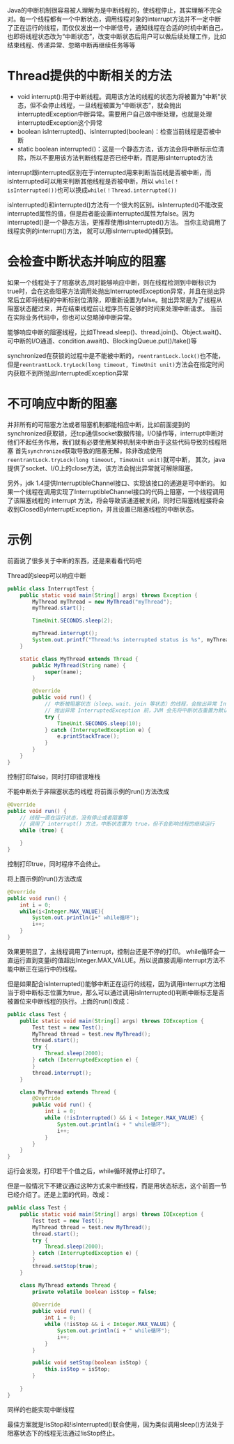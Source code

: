 Java的中断机制很容易被人理解为是中断线程的，使线程停止，其实理解不完全对。每一个线程都有一个中断状态，调用线程对象的interrupt方法并不一定中断了正在运行的线程，而仅仅发出一个中断信号，通知线程在合适的时机中断自己，也即将线程状态改为“中断状态”，改变中断状态后用户可以做后续处理工作，比如结束线程、传递异常、忽略中断再继续任务等等


# Thread提供的中断相关的方法
* void interrupt():用于中断线程。调用该方法的线程的状态为将被置为"中断"状态，但不会停止线程，一旦线程被置为“中断状态”，就会抛出interruptedException中断异常。需要用户自己做中断处理，也就是处理interruptedException这个异常
* boolean isInterrupted()、isInterrupted(boolean)：检查当前线程是否被中断
* static boolean interrupted()：这是一个静态方法，该方法会将中断标示位清除，所以不要用该方法判断线程是否已经中断，而是用isInterrupted方法

interrupt跟interrupted区别在于interrupted用来判断当前线是否被中断，而isInterrupted可以用来判断其他线程是否被中断，所以
`while(！isInterrupted())`也可以换成`while(！Thread.interrupted())`

isInterrupted()和interrupted()方法有一个很大的区别。isInterrupted()不能改变interrupted属性的值，但是后者能设置interrupted属性为false。因为interrupted()是一个静态方法，更推荐使用isInterrupted()方法。
当你主动调用了线程实例的interrupt()方法， 就可以用isInterrupted()捕获到。


# 会检查中断状态并响应的阻塞
如果一个线程处于了阻塞状态,同时能够响应中断，则在线程检测到中断标识为true时，会在这些阻塞方法调用处抛出InterruptedException异常，并且在抛出异常后立即将线程的中断标别位清除，即重新设置为false。抛出异常是为了线程从阻塞状态醒过来，并在结束线程前让程序员有足够的时间来处理中断请求。
当前在实际业务代码中，你也可以忽略掉中断异常。

能够响应中断的阻塞线程，比如Thread.sleep()、thread.join()、Object.wait()、可中断的I/O通道、condition.await()、BlockingQueue.put()/take()等

synchronized在获锁的过程中是不能被中断的，`reentrantLock.lock()`也不能，但是`reentrantLock.tryLock(long timeout, TimeUnit unit)`方法会在指定时间内获取不到所抛出InterruptedException异常

# 不可响应中断的阻塞
并非所有的可阻塞方法或者阻塞机制都能相应中断，比如前面提到的synchronized获取锁，还tcp通信socket数据传输，I/O操作等，interrupt中断对他们不起任务作用，我们就有必要使用某种机制来中断由于这些代码导致的线程阻塞
首先`synchronized`获取导致的阻塞无解，除非改成使用`reentrantLock.tryLock(long timeout, TimeUnit unit)`就可中断，
其次，java提供了socket、I/O上的close方法，该方法会抛出异常就可解除阻塞。

另外，jdk 1.4提供InterruptibleChannel接口、实现该接口的通道是可中断的。
如果一个线程在调用实现了InterruptibleChannel接口的代码上阻塞，一个线程调用了该阻塞线程的 interrupt 方法，将会导致该通道被关闭，同时已阻塞线程接将会收到ClosedByInterruptException，并且设置已阻塞线程的中断状态。


# 示例
前面说了很多关于中断的东西，还是来看看代码吧

Thread的sleep可以响应中断
```java
public class InterruptTest {
	public static void main(String[] args) throws Exception {
		MyThread myThread = new MyThread("myThread");
		myThread.start();

		TimeUnit.SECONDS.sleep(2);

		myThread.interrupt();
		System.out.printf("Thread:%s interrupted status is %s", myThread.getName(), myThread.isInterrupted());
	}

	static class MyThread extends Thread {
		public MyThread(String name) {
			super(name);
		}

		@Override
		public void run() {
			// 中断被阻塞状态（sleep、wait、join 等状态）的线程，会抛出异常 InterruptedException
			// 抛出异常 InterruptedException 前，JVM 会先将中断状态重置为默认状态 false
			try {
				TimeUnit.SECONDS.sleep(10);
			} catch (InterruptedException e) {
				e.printStackTrace();
			}
		}
	}
}
```
控制打印false，同时打印错误堆栈


不能中断处于非阻塞状态的线程
将前面示例的run()方法改成
```java
@Override
public void run() {
	// 线程一直在运行状态，没有停止或者阻塞等
	// 调用了 interrupt() 方法，中断状态置为 true，但不会影响线程的继续运行
	while (true) {

	}
}
```
控制打印true，同时程序不会终止。


将上面示例的run()方法改成
```java
@Override
public void run() {
    int i = 0;
    while(i<Integer.MAX_VALUE){
        System.out.println(i+" while循环");
        i++;
    }
}
```
效果更明显了，主线程调用了interrupt，控制台还是不停的打印。
while循环会一直运行直到变量i的值超出Integer.MAX_VALUE。所以说直接调用interrupt方法不能中断正在运行中的线程。

但是如果配合isInterrupted()能够中断正在运行的线程，因为调用interrupt方法相当于将中断标志位置为true，那么可以通过调用isInterrupted()判断中断标志是否被置位来中断线程的执行。上面的run()改成：
```java
public class Test {
	public static void main(String[] args) throws IOException {
		Test test = new Test();
		MyThread thread = test.new MyThread();
		thread.start();
		try {
			Thread.sleep(2000);
		} catch (InterruptedException e) {
		}
		thread.interrupt();
	}

	class MyThread extends Thread {
		@Override
		public void run() {
			int i = 0;
			while (!isInterrupted() && i < Integer.MAX_VALUE) {
				System.out.println(i + " while循环");
				i++;
			}
		}
	}
}
```
运行会发现，打印若干个值之后，while循环就停止打印了。

但是一般情况下不建议通过这种方式来中断线程，而是用状态标志，这个前面一节已经介绍了。还是上面的代码，改成：
```java
public class Test {
	public static void main(String[] args) throws IOException {
		Test test = new Test();
		MyThread thread = test.new MyThread();
		thread.start();
		try {
			Thread.sleep(2000);
		} catch (InterruptedException e) {
		}
		thread.setStop(true);
	}

	class MyThread extends Thread {
		private volatile boolean isStop = false;
		
		@Override
		public void run() {
			int i = 0;
			while (!isStop && i < Integer.MAX_VALUE) {
				System.out.println(i + " while循环");
				i++;
			}
		}

		public void setStop(boolean isStop) {
			this.isStop = isStop;
		}
		
	}
}
```
同样的也能实现中断线程

最佳方案就是!isStop和!isInterrupted()联合使用，因为类似调用sleep()方法处于阻塞状态下的线程无法通过!isStop终止。

